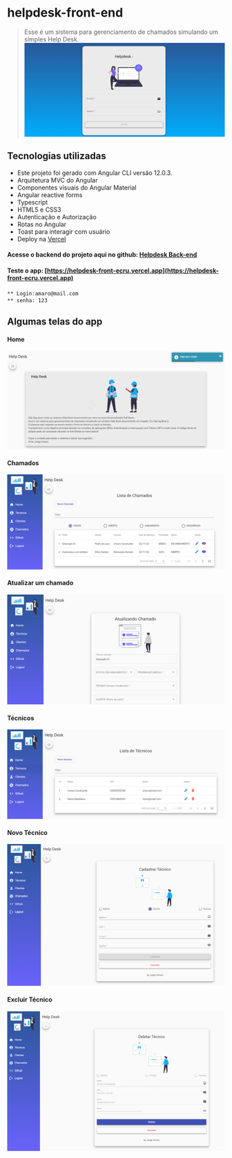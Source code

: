# helpdesk-front-end
> Esse é um sistema para gerenciamento de chamados simulando um simples Help Desk.
![Login](https://github.com/amarojc/helpdesk-front/blob/master/src/assets/img/helpdesk-login.png)
## Tecnologias utilizadas
* Este projeto foi gerado com Angular CLI versão 12.0.3.
* Arquitetura MVC do Angular
* Componentes visuais do Angular Material 
* Angular reactive forms
* Typescript
* HTML5 e CSS3
* Autenticação e Autorização
* Rotas no Angular
* Toast para interagir com usuário
* Deploy na [Vercel](https://vercel.com/)
>
#### Acesse o backend do projeto aqui no github: [Helpdesk Back-end](https://github.com/amarojc/helpdesk-backend)

#### Teste o app: [https://helpdesk-front-ecru.vercel.app](https://helpdesk-front-ecru.vercel.app)
	** Login:amaro@mail.com
	** senha: 123

## Algumas telas do app
>
#### Home
![Home](https://github.com/amarojc/helpdesk-front/blob/master/src/assets/img/home.png)
#### Chamados
![Chamados](https://github.com/amarojc/helpdesk-front/blob/master/src/assets/img/helpdesk-chamados.png)
#### Atualizar um chamado
![Atualizar-chamado](https://github.com/amarojc/helpdesk-front/blob/master/src/assets/img/helpdesk-chamado-atualiza.png)
#### Técnicos
![Tecnicos](https://github.com/amarojc/helpdesk-front/blob/master/src/assets/img/helpdesk-tecnicos.png)
#### Novo Técnico
![NewTecnico](https://github.com/amarojc/helpdesk-front/blob/master/src/assets/img/helpdesk-cad-tecnico.png)
#### Excluir Técnico
![DelTecnicos](https://github.com/amarojc/helpdesk-front/blob/master/src/assets/img/helpdesk-del-tecnico.png)

